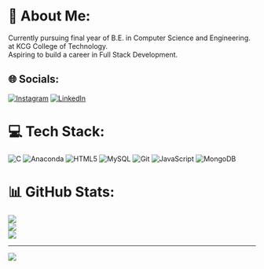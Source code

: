 # 💫 About Me:
Currently pursuing final year of B.E. in Computer Science and Engineering.<br>at KCG College of Technology.<br>Aspiring to build a career in Full Stack Development.


## 🌐 Socials:
[![Instagram](https://img.shields.io/badge/Instagram-%23E4405F.svg?logo=Instagram&logoColor=white)](https://instagram.com/https://www.instagram.com/dhanxzh/) [![LinkedIn](https://img.shields.io/badge/LinkedIn-%230077B5.svg?logo=linkedin&logoColor=white)](https://www.linkedin.com/in/dhanush-s-68198b23b/?utm_source=share&utm_campaign=share_via&utm_content=profile&utm_medium=android_app) 

# 💻 Tech Stack:
![C](https://img.shields.io/badge/c-%2300599C.svg?style=for-the-badge&logo=c&logoColor=white) ![Anaconda](https://img.shields.io/badge/Anaconda-%2344A833.svg?style=for-the-badge&logo=anaconda&logoColor=white) ![HTML5](https://img.shields.io/badge/html5-%23E34F26.svg?style=for-the-badge&logo=html5&logoColor=white) ![MySQL](https://img.shields.io/badge/mysql-4479A1.svg?style=for-the-badge&logo=mysql&logoColor=white) ![Git](https://img.shields.io/badge/git-%23F05033.svg?style=for-the-badge&logo=git&logoColor=white) ![JavaScript](https://img.shields.io/badge/javascript-%23323330.svg?style=for-the-badge&logo=javascript&logoColor=%23F7DF1E) ![MongoDB](https://img.shields.io/badge/MongoDB-%234ea94b.svg?style=for-the-badge&logo=mongodb&logoColor=white)
# 📊 GitHub Stats:
![](https://github-readme-stats.vercel.app/api?username=dhanushrox10&theme=merko&hide_border=false&include_all_commits=false&count_private=false)<br/>
![](https://nirzak-streak-stats.vercel.app/?user=dhanushrox10&theme=merko&hide_border=false)<br/>
![](https://github-readme-stats.vercel.app/api/top-langs/?username=dhanushrox10&theme=merko&hide_border=false&include_all_commits=false&count_private=false&layout=compact)

---
[![](https://visitcount.itsvg.in/api?id=dhanushrox10&icon=0&color=0)](https://visitcount.itsvg.in)

<!-- Proudly created with GPRM ( https://gprm.itsvg.in ) -->
